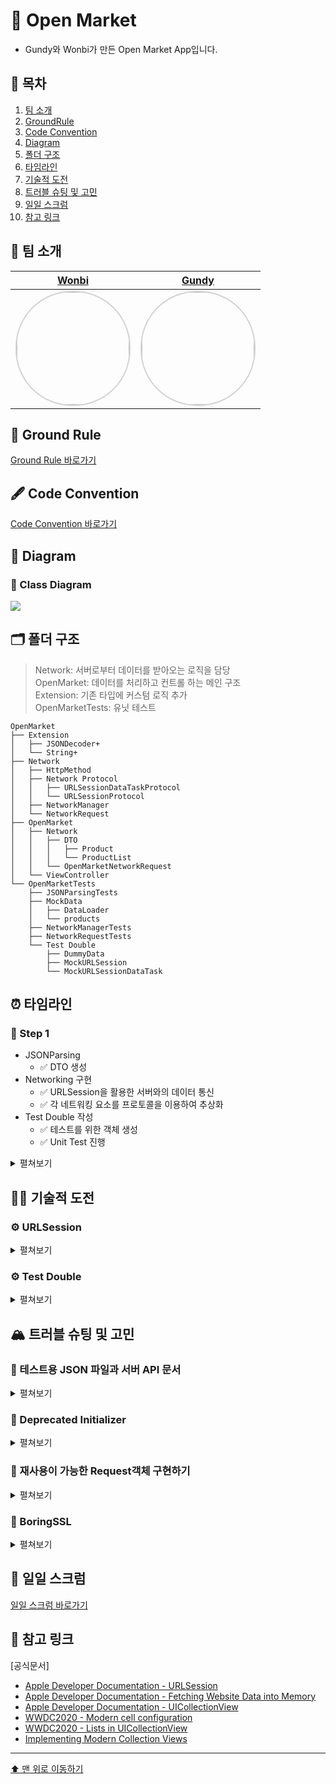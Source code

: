 # 📣 Open Market 

- Gundy와 Wonbi가 만든 Open Market App입니다.

## 📖 목차
1. [팀 소개](#-팀-소개)
2. [GroundRule](#-ground-rule)
3. [Code Convention](#-code-convention)
4. [Diagram](#-diagram)
5. [폴더 구조](#-폴더-구조)
6. [타임라인](#-타임라인)
7. [기술적 도전](#-기술적-도전)
8. [트러블 슈팅 및 고민](#-트러블-슈팅-및-고민)
9. [일일 스크럼](#-일일-스크럼)
10. [참고 링크](#-참고-링크)


## 🌱 팀 소개
 |[Wonbi](https://github.com/wonbi92)|[Gundy](https://github.com/Gundy93)|
 |:---:|:---:|
| <img width="180px" img style="border: 2px solid lightgray; border-radius: 90px;-moz-border-radius: 90px;-khtml-border-radius: 90px;-webkit-border-radius: 90px;" src="https://avatars.githubusercontent.com/u/88074999?v=4">| <img width="180px" img style="border: 2px solid lightgray; border-radius: 90px;-moz-border-radius: 90px;-khtml-border-radius: 90px;-webkit-border-radius: 90px;" src= "https://avatars.githubusercontent.com/u/106914201?v=4">|

## 🤙 Ground Rule

[Ground Rule 바로가기](https://github.com/wonbi92/ios-open-market/wiki/1.-Ground-Rule)

## 🖋 Code Convention

[Code Convention 바로가기](https://github.com/wonbi92/ios-open-market/wiki/2.-Code-Convention)

## 👀 Diagram

### 🧬 Class Diagram
![](https://i.imgur.com/Pt1EV4o.png)

 
## 🗂 폴더 구조
> Network: 서버로부터 데이터를 받아오는 로직을 담당 <br>
> OpenMarket: 데이터를 처리하고 컨트롤 하는 메인 구조 <br>
> Extension: 기존 타입에 커스텀 로직 추가<br>
> OpenMarketTests: 유닛 테스트
```
OpenMarket
├── Extension
│   ├── JSONDecoder+
│   └── String+
├── Network
│   ├── HttpMethod
│   ├── Network Protocol
│   │   ├── URLSessionDataTaskProtocol
│   │   └── URLSessionProtocol
│   ├── NetworkManager
│   └── NetworkRequest
├── OpenMarket
│   ├── Network
│   │   ├── DTO
│   │   │   ├── Product
│   │   │   └── ProductList
│   │   └── OpenMarketNetworkRequest
│   └── ViewController
└── OpenMarketTests
    ├── JSONParsingTests
    ├── MockData
    │   ├── DataLoader
    │   └── products
    ├── NetworkManagerTests
    ├── NetworkRequestTests
    └── Test Double
        ├── DummyData
        ├── MockURLSession
        └── MockURLSessionDataTask
```

## ⏰ 타임라인

### 👟 Step 1
- JSONParsing
    - ✅ DTO 생성
- Networking 구현
    - ✅ URLSession을 활용한 서버와의 데이터 통신
    - ✅ 각 네트워킹 요소를 프로토콜을 이용하여 추상화
- Test Double 작성
    - ✅ 테스트를 위한 객체 생성
    - ✅ Unit Test 진행

<details>
<summary> 
펼쳐보기
</summary>
    
#### 1️⃣ data
- Node의 내부 값을 의미하는 프로퍼티입니다. 
     
#### 2️⃣ Network
- HttpMethod 
    - HttpMethod를 나타내는 열거형 타입입니다.
- NetworkRequest
    - 네트워킹을 위한 URL과 Request를 가지고 이를 구현하기 위한 필수 프로퍼티를 선언하는 프로토콜입니다.
- NetworkManager
    - 네트워크에서 데이터를 가져와 오류를 처리하고 데이터를 파싱해주는 객체입니다.
- URLSessionProtocol
    - DIP적용을 위해 `dataTask`메서드를 정의하는 프로토콜입니다.
    - 이 프로토콜을 채택하면 `dataTask`메서드의 로직을 구현해주어야 합니다.
- URLSessionDataTaskProtocol
    - `URLSessionProtocol`의 `dataTask`메서드에서 반환하는 타입을 지정하는 프로토콜입니다.
    - 이 프로토콜을 채택하면 `resume`메서드의 로직을 구현해주어야 합니다.

#### 3️⃣ Extension
- JSONDecoder
    - 제네릭 타입과 데이터를 받아 디코딩하는 타입 메서드를 추가하였습니다.
- String
    - `"yyyy-MM-dd'T'HH:mm:ss"`의 형식의 문자열을 `Date`타입의 값으로 변경시켜주는 메서드를 추가하였습니다.
    
#### 4️⃣ OpenMarket
- Product
    - `Codable`을 채택하는 DTO입니다.
- ProductList
    - `Codable`을 채택하는 DTO입니다.
- HealthCheckerRequest
    - NetworkRequest를 채택하고, Application HealthChekcer를 리퀘스트하기위한 프로퍼티를 갖고 있는 구조체입니다.
- ProductListRequest
    - NetworkRequest를 채택하고, 상품 리스트 조회를 리퀘스트하기위한 프로퍼티를 갖고 있는 구조체입니다.
- ProductDetailRequest
    - NetworkRequest를 채택하고, 상품 상세 조회를 리퀘스트하기위한 프로퍼티를 갖고 있는 구조체입니다.
    
#### 5️⃣ Test Double
- products
    - 테스트를 위한 Mock JSON데이터입니다.
- DataLoader
    - Mock JSON데이터를 코드로 연결시켜 data를 생성해주는 클래스입니다.
- DummyData
    - 실제 네트워킹이 아닌 테스트를 진행할 때 반환할 데이터 구조체입니다.
- MockURLSession
    - 테스트를 위해 실제 네트워킹이 아니라 `DummyData`를 사용하는 클래스입니다.
- MockURLSessionDataTask
    - 테스트를 위해 실제 네트워킹 테스트가 아닌 `DummyData`를 반환하는 클래스 입니다.
    
#### 6️⃣ Unit Test
- JSONDecoder, DTO
    - JSONParsingTests
- NetworkManager
    - NetworkManagerTests
- OpenMarketNetworkRequest
    - NetworkRequestTests
</details>


    
## 🏃🏻 기술적 도전
### ⚙️ URLSession 
<details>
<summary> 
펼쳐보기
</summary>
    
- iOS 앱에서 서버와 통신하기 위해 애플은 `URLSession`이라는 API를 제공하고 있습니다. 유명한 라이브러리인 Alamofire, Moya 등의 기반이 되는 API로 서버와의 데이터 교류를 위해서는 필수적으로 알아야 하는 API입니다.
- `URLSession`은 HTTP를 포함한 몇 가지 프로토콜을 지원하고, 인증, 쿠키 관리, 캐시 관리 등을 지원합니다.<br><br>
- 💡 이번 프로젝트에서는 제공받은 서버에 있는 JSON 데이터를 받아오도록 구현해 보았습니다.

</details> 

### ⚙️ Test Double
<details>
<summary> 
펼쳐보기
</summary>
    
- Test Double 테스트를 진행하기 어려운 경우 이를 대신해 테스트를 진행할 수 있도록 만들어주는 객체를 말합니다.
- 실제로 네트워킹을 하지 않고, 정상적으로 fetch가 진행되는지 로직을 테스트 하기위해 `MockURLSession`이라는 test double객체를 만들고 `MockData` 객체를 반환하도록 로직을 구현해야 했습니다.<br><br>
- 💡 이번 프로젝트에서는 실제 `URLSession`과 이런 `MockURLSession`은 다르게 작동해야 하므로, 프로토콜을 통해 의존성을 역전시켜 네트워크 매니저가 프로토콜을 바라보게 하여 테스트를 할 때는 `MockURLSession`을 주입시키고, 실제 네트워킹을 할 때는 `URLSession`을 주입시키는 방법으로 구현해 보았습니다.

</details>  
    
## 🏔 트러블 슈팅 및 고민
### 🚀 테스트용 JSON 파일과 서버 API 문서
    
<details>
<summary> 
펼쳐보기
</summary>

**문제 👻**
- 이번 프로젝트 안내페이지에서 제공하는 테스트용 JSON 파일과 앞으로 작업을 진행할 API의 JSON이 서로 CodingKey나 value의 형식이 달랐습니다. 
```json
// 테스트용 JSON 파일
{
  "page_no": 1,
  "items_per_page": 20,
  "total_count": 10,
  "offset": 0,
  "limit": 20,
    ...
}
```
```json
// 서버 API 문서
{
  "pageNo": 1,
  "itemsPerPage": 20,
  "totalCount": 10,
  "offset": 0,
  "limit": 20,
    ...
}
```
- 우선 테스트용 파일에 맞게 DTO를 구현했었는데, 실제 API Network를 진행해보면서 서로 다르다는 것을 알게 되었습니다. 

**해결 🔫**
- 테스트의 취지가 네트워크가 없는 상황에서도 정상적으로 동작하는지를 검증하는 것이기 때문에 서버 API 문서의 데이터 형식에 맞추는 것이 적절하다고 생각해 테스트용 JSON 파일을 서버 API 문서의 데이터 형식에 맞게 수정하였습니다. 

</details>

### 🚀 Deprecated Initializer

<details>
<summary> 
펼쳐보기
</summary>

**문제 👻**
- 테스트 더블을 위해 URLSessionProtocol을 정의하였습니다.
```swift
protocol URLSessionProtocol {
    func dataTask(with url: URL,
                  completionHandler: @escaping DataTaskCompletionHandler
    ) -> URLSessionDataTask
}
```
- 이 때 `URLSessionDataTask`타입도 Mock데이터로 만들어 주었는데, 이 타입의 초기화 구문이 iOS13버전 부터 더 이상 사용되지 않는(deprecated) 로직이어서 현재 동작은 수행하지만 적절하지 않은 방법이라고 생각했습니다.
![](https://i.imgur.com/0ipjyRN.png)
![](https://i.imgur.com/Dzncleq.png)

**해결 🔫**
- `URLSessionDataTask`를 직접 사용하지 않고 URLSessionProtocol과 마찬가지로 의존성을 역전시켜 URLSessionProtocol이 프로토콜을 바라보게 구현하였습니다.
```swift
protocol URLSessionProtocol {
    func dataTask(with url: URL,
                  completionHandler: @escaping DataTaskCompletionHandler
    ) -> URLSessionDataTaskProtocol
}

protocol URLSessionDataTaskProtocol {
    func resume()
}
```


</details>

### 💭 재사용이 가능한 Request객체 구현하기
    
<details>
<summary> 
펼쳐보기
</summary>
    
```swift
protocol NetworkRequest {
    var httpMethod: HttpMethod { get }
    var urlHost: String { get }
    var urlPath: String { get }
    var queryParameters: [String: String] { get }
}

extension NetworkRequest {
    var url: URL? {
        if queryParameters.isEmpty {
            return URL(string: urlHost + urlPath)
        }
        var urlComponents = URLComponents(string: urlHost + urlPath)
        let queryItems = queryParameters.map { URLQueryItem(name: $0, value: $1) }
        urlComponents?.queryItems = queryItems
        
        return urlComponents?.url
    }
}

```
**고민 🤔**
- 이번 프로젝트에서 네트워킹의 요소가 총 3가지 였습니다.
- 그리고 실제 오픈마켓 서버에서도 GET메서드 말고도 POST, PATCH, DEL 등의 httpMethod를 사용할 수 있었습니다.
- 이에 각각의 리퀘스트마다 URL주소가 달라졌었고, 이를 String으로 써주는건 코드의 재사용이 많고, 확장성에도 문제가 있어보인다 판단하였습니다.
- 그래서 `NetworkRequest` 프로토콜을 만들고, 각 네트워킹 요소를 객체화하여 이를 채택하도록 하였습니다.
- 이로써 URL을 String으로 직접 작성할 필요가 없이 프로토콜을 채택하고 그 프로토콜을 각자의 역할에 맞게 구현만 해주면 알아서 URL과 Request를 만들게 되었습니다.
</details>
    
### 💭 BoringSSL
    
<details>
<summary> 
펼쳐보기
</summary>

**고민 🤔**
- Step 1-2를 진행하면서 서버와 실제로 데이터를 주고 받을 때, `boringssl_metrics_log_metric_block_invoke(153)` 라는 메시지가 콘솔에 뜨게 되었습니다. 
- [boringssl_metrics_log_metric_block_invoke(151) Failed to log metrics](https://github.com/firebase/firebase-ios-sdk/issues/9262)의 내용 및 여러 게시글들을 찾아본 결과 기능에는 문제가 없고, 콘솔에 나타나기만 하는 메시지로 파악했습니다. 
- 스키마에서 OS_ACTIVITY_MODE를 disable로 바꿔주면 이 에러 메세지가 콘솔에서 나타나지 않지만, `NSLog`도 사라지는 문제가 있어서 이 방법은 적절한 방법이 아니라 판단하였습니다.
- 또 다른 방법으로는 `xcrun simctl spawn booted log config --subsystem com.apple.network --category boringssl --mode level:off` 처럼 Xcode 설정을 건드리는 방법도 있었는데, 이는 Xcode의 설정을 건드리는 것이고, 어떤 사이드 이펙트가 발생할지 몰라, 적용하기에 적절하지 않다 판단하여 적용하지 않았습니다.

</details>
    
## 📝 일일 스크럼

[일일 스크럼 바로가기](https://github.com/wonbi92/ios-open-market/wiki/3.-Open-Market-Scrum)

## 🔗 참고 링크

[공식문서]

- [Apple Developer Documentation - URLSession](https://developer.apple.com/documentation/foundation/urlsession)
- [Apple Developer Documentation - Fetching Website Data into Memory](https://developer.apple.com/documentation/foundation/url_loading_system/fetching_website_data_into_memory)
- [Apple Developer Documentation - UICollectionView](https://developer.apple.com/documentation/uikit/uicollectionview)
- [WWDC2020 - Modern cell configuration](https://developer.apple.com/videos/play/wwdc2020/10027/)
- [WWDC2020 - Lists in UICollectionView](https://developer.apple.com/videos/play/wwdc2020/10026)
- [Implementing Modern Collection Views](https://developer.apple.com/documentation/uikit/views_and_controls/collection_views/implementing_modern_collection_views)

---

[⬆️ 맨 위로 이동하기](#-open-market)
